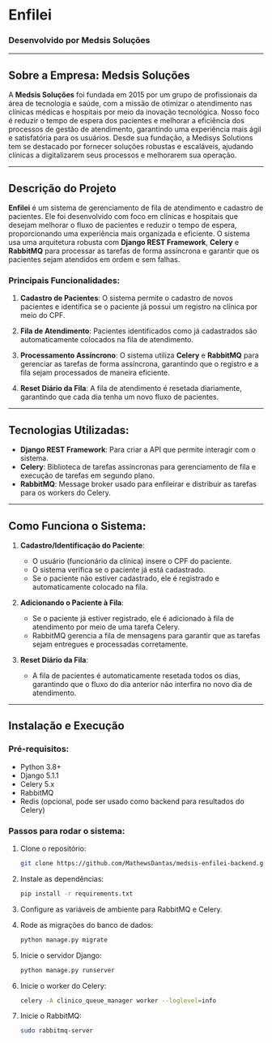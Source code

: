 # **Enfilei**

### Desenvolvido por **Medsis Soluções**

---

## **Sobre a Empresa: Medsis Soluções**

A **Medsis Soluções** foi fundada em 2015 por um grupo de profissionais da área de tecnologia e saúde, com a missão de otimizar o atendimento nas clínicas médicas e hospitais por meio da inovação tecnológica. Nosso foco é reduzir o tempo de espera dos pacientes e melhorar a eficiência dos processos de gestão de atendimento, garantindo uma experiência mais ágil e satisfatória para os usuários. Desde sua fundação, a Medisys Solutions tem se destacado por fornecer soluções robustas e escaláveis, ajudando clínicas a digitalizarem seus processos e melhorarem sua operação.

---

## **Descrição do Projeto**

**Enfilei** é um sistema de gerenciamento de fila de atendimento e cadastro de pacientes. Ele foi desenvolvido com foco em clínicas e hospitais que desejam melhorar o fluxo de pacientes e reduzir o tempo de espera, proporcionando uma experiência mais organizada e eficiente. O sistema usa uma arquitetura robusta com **Django REST Framework**, **Celery** e **RabbitMQ** para processar as tarefas de forma assíncrona e garantir que os pacientes sejam atendidos em ordem e sem falhas.

### **Principais Funcionalidades:**

1. **Cadastro de Pacientes**: O sistema permite o cadastro de novos pacientes e identifica se o paciente já possui um registro na clínica por meio do CPF.
   
2. **Fila de Atendimento**: Pacientes identificados como já cadastrados são automaticamente colocados na fila de atendimento.
   
3. **Processamento Assíncrono**: O sistema utiliza **Celery** e **RabbitMQ** para gerenciar as tarefas de forma assíncrona, garantindo que o registro e a fila sejam processados de maneira eficiente.

4. **Reset Diário da Fila**: A fila de atendimento é resetada diariamente, garantindo que cada dia tenha um novo fluxo de pacientes.

---

## **Tecnologias Utilizadas:**

- **Django REST Framework**: Para criar a API que permite interagir com o sistema.
- **Celery**: Biblioteca de tarefas assíncronas para gerenciamento de fila e execução de tarefas em segundo plano.
- **RabbitMQ**: Message broker usado para enfileirar e distribuir as tarefas para os workers do Celery.

---

## **Como Funciona o Sistema:**

1. **Cadastro/Identificação do Paciente**:
   - O usuário (funcionário da clínica) insere o CPF do paciente.
   - O sistema verifica se o paciente já está cadastrado.
   - Se o paciente não estiver cadastrado, ele é registrado e automaticamente colocado na fila.

2. **Adicionando o Paciente à Fila**:
   - Se o paciente já estiver registrado, ele é adicionado à fila de atendimento por meio de uma tarefa Celery.
   - RabbitMQ gerencia a fila de mensagens para garantir que as tarefas sejam entregues e processadas corretamente.

3. **Reset Diário da Fila**:
   - A fila de pacientes é automaticamente resetada todos os dias, garantindo que o fluxo do dia anterior não interfira no novo dia de atendimento.

---

## **Instalação e Execução**

### **Pré-requisitos**:

- Python 3.8+
- Django 5.1.1
- Celery 5.x
- RabbitMQ
- Redis (opcional, pode ser usado como backend para resultados do Celery)

### **Passos para rodar o sistema**:

1. Clone o repositório:
   ```bash
   git clone https://github.com/MathewsDantas/medsis-enfilei-backend.git

2. Instale as dependências:
   ```bash
   pip install -r requirements.txt

3. Configure as variáveis de ambiente para RabbitMQ e Celery.
   
4. Rode as migrações do banco de dados:
   ```bash
   python manage.py migrate

5. Inicie o servidor Django:
   ```bash
   python manage.py runserver

6. Inicie o worker do Celery:
   ```bash
   celery -A clinico_queue_manager worker --loglevel=info

5. Inicie o RabbitMQ:
   ```bash
   sudo rabbitmq-server
   ```







